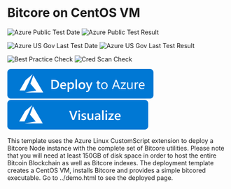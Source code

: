 # Bitcore on CentOS VM

![Azure Public Test Date](https://azurequickstartsservice.blob.core.windows.net/badges/bitcore-centos-vm/PublicLastTestDate.svg)
![Azure Public Test Result](https://azurequickstartsservice.blob.core.windows.net/badges/bitcore-centos-vm/PublicDeployment.svg)

![Azure US Gov Last Test Date](https://azurequickstartsservice.blob.core.windows.net/badges/bitcore-centos-vm/FairfaxLastTestDate.svg)
![Azure US Gov Last Test Result](https://azurequickstartsservice.blob.core.windows.net/badges/bitcore-centos-vm/FairfaxDeployment.svg)

![Best Practice Check](https://azurequickstartsservice.blob.core.windows.net/badges/bitcore-centos-vm/BestPracticeResult.svg)
![Cred Scan Check](https://azurequickstartsservice.blob.core.windows.net/badges/bitcore-centos-vm/CredScanResult.svg)

[![Deploy To Azure](https://raw.githubusercontent.com/Azure/azure-quickstart-templates/master/1-CONTRIBUTION-GUIDE/images/deploytoazure.svg?sanitize=true)]("https://portal.azure.com/#create/Microsoft.Template/uri/https%3A%2F%2Fraw.githubusercontent.com%2FAzure%2Fazure-quickstart-templates%2Fmaster%2Fbitcore-centos-vm%2Fazuredeploy.json")  [![Visualize](https://raw.githubusercontent.com/Azure/azure-quickstart-templates/master/1-CONTRIBUTION-GUIDE/images/visualizebutton.svg?sanitize=true)]("http://armviz.io/#/?load=https%3A%2F%2Fraw.githubusercontent.com%2FAzure%2Fazure-quickstart-templates%2Fmaster%2Fbitcore-centos-vm%2Fazuredeploy.json")

This template uses the Azure Linux CustomScript extension to deploy a Bitcore Node instance with the complete set of Bitcore utilities. Please note that you will need at least 150GB of disk space in order to host the entire Bitcoin Blockchain as well as Bitcore indexes. The deployment template creates a CentOS VM, installs Bitcore and provides a simple bitcored executable. Go to ../demo.html to see the deployed page.

